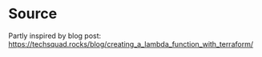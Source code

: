 
# Source

Partly inspired by blog post: https://techsquad.rocks/blog/creating_a_lambda_function_with_terraform/

